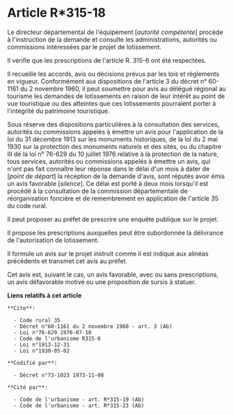 # Article R*315-18

Le directeur départemental de l'équipement [*autorité compétente*] procède à l'instruction de la demande et consulte les
administrations, autorités ou commissions intéressées par le projet de lotissement.

Il vérifie que les prescriptions de l'article R. 315-6 ont été respectées.

Il recueille les accords, avis ou décisions prévus par les lois et règlements en vigueur. Conformément aux dispositions de
l'article 3 du décret n° 60-1161 du 2 novembre 1960, il peut soumettre pour avis au délégué régional au tourisme les demandes
de lotissements en raison de leur intérêt au point de vue touristique ou des atteintes que ces lotissements pourraient porter
à l'intégrité du patrimoine touristique.

Sous réserve des dispositions particulières à la consultation des services, autorités ou commissions appelés à émettre un
avis pour l'application de la loi du 31 décembre 1913 sur les monuments historiques, de la loi du 2 mai 1930 sur la
protection des monuments naturels et des sites, ou du chapitre III de la loi n° 76-629 du 10 juillet 1976 relative à la
protection de la nature, tous services, autorités ou commissions appelés à émettre un avis, qui n'ont pas fait connaître leur
réponse dans le délai d'un mois à dater de [*point de départ*] la réception de la demande d'avis, sont réputés avoir émis un
avis favorable [*silence*]. Ce délai est porté à deux mois lorsqu'il est procédé à la consultation de la commission
départementale de réorganisation foncière et de remembrement en application de l'article 35 du code rural.

Il peut proposer au préfet de prescrire une enquête publique sur le projet.

Il propose les prescriptions auxquelles peut être subordonnée la délivrance de l'autorisation de lotissement.

Il formule un avis sur le projet instruit comme il est indiqué aux alinéas précédents et transmet cet avis au préfet.

Cet avis est, suivant le cas, un avis favorable, avec ou sans prescriptions, un avis défavorable motivé ou une proposition de
sursis à statuer.

**Liens relatifs à cet article**

	**Cite**:

	  - Code rural 35
	  - Décret n°60-1161 du 2 novembre 1960 - art. 3 (Ab)
	  - Loi n°76-629 1976-07-10
	  - Code de l'urbanisme R315-6
	  - Loi n°1913-12-31
	  - Loi n°1930-05-02

	**Codifié par**:

	  - Décret n°73-1023 1973-11-08

	**Cité par**:

	  - Code de l'urbanisme - art. R*315-19 (Ab)
	  - Code de l'urbanisme - art. R*315-23 (Ab)
